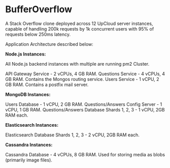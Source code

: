 # BufferOverflow

A Stack Overflow clone deployed across 12 UpCloud server instances, capable of handling 200k requests by 1k concurrent users with 95% of requests below 250ms latency.

Application Architecture described below:

**Node.js Instances:**

All Node.js backend instances with multiple are running pm2 Cluster. 

API Gateway Service - 2 vCPUs, 4 GB RAM. 
Questions Service - 4 vCPUs, 4 GB RAM. Contains the Mongos routing service. 
Users Service - 1 vCPU, 2 GB RAM. Contains a postfix mail server.

**MongoDB Instances:**

Users Database - 1 vCPU, 2 GB RAM.
Questions/Answers Config Server - 1 vCPU, 1 GB RAM.
Questions/Answers Database Shards 1, 2, 3 - 1 vCPU, 2GB RAM each.

**Elasticsearch Instances:**

Elasticsearch Database Shards 1, 2, 3 - 2 vCPU, 2GB RAM each.

**Cassandra Instances:**

Cassandra Database - 4 vCPUs, 8 GB RAM. Used for storing media as blobs (primarily image files). 



